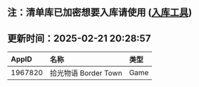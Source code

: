 ## 注：清单库已加密想要入库请使用 ([入库工具](https://github.com/BlankTMing/ManifestAutoUpdate/releases))

## 更新时间：2025-02-21 20:28:57
| AppID | 名称 | 类型  |
| :-------------------- | :----------------------------- | :----------- |
| 1967820 | 拾光物语 Border Town| Game |

